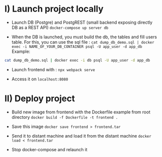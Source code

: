 # I) Launch project locally

- Launch DB (Postgre) and PostgREST (small backend exposing directly DB as a REST API)  `docker-compose up server db`

- When the DB is launched, you must build the db, the tables and fill users table. For this, you can use the sql file : `cat dump_db_demo.sql | docker exec -i NAME_OF_YOUR_DB_CONTAINER psql -U app_user -d app_db`
Example:
```bash
cat dump_db_demo.sql | docker exec -i db psql -U app_user -d app_db
```

- Launch frontend with : `npx webpack serve`

- Access it on `localhost:8080`


# II) Deploy project

- Build new image from frontend with the Dockerfile example from root directory `docker build -f Dockerfile -t frontend .`

- Save this image `docker save frontend > frontend.tar`

- Send it to distant machine and load it from the distant machine `docker load < frontend.tar`

- Stop docker-compose and relaunch it
